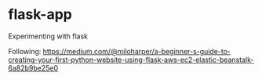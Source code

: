 # flask-app
Experimenting with flask


Following: https://medium.com/@miloharper/a-beginner-s-guide-to-creating-your-first-python-website-using-flask-aws-ec2-elastic-beanstalk-6a82b9be25e0
